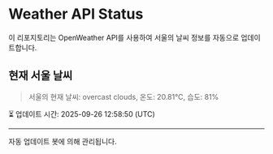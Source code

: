 
# Weather API Status

이 리포지토리는 OpenWeather API를 사용하여 서울의 날씨 정보를 자동으로 업데이트합니다.

## 현재 서울 날씨
> 서울의 현재 날씨: overcast clouds, 온도: 20.81°C, 습도: 81%

⏳ 업데이트 시간: 2025-09-26 12:58:50 (UTC)

---
자동 업데이트 봇에 의해 관리됩니다.
